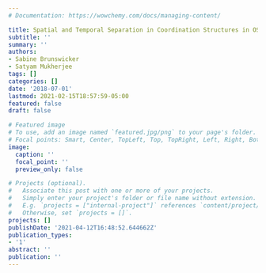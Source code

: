 ```yaml
---
# Documentation: https://wowchemy.com/docs/managing-content/

title: Spatial and Temporal Separation in Coordination Structures in OSS
subtitle: ''
summary: ''
authors:
- Sabine Brunswicker
- Satyam Mukherjee
tags: []
categories: []
date: '2018-07-01'
lastmod: 2021-02-15T18:57:59-05:00
featured: false
draft: false

# Featured image
# To use, add an image named `featured.jpg/png` to your page's folder.
# Focal points: Smart, Center, TopLeft, Top, TopRight, Left, Right, BottomLeft, Bottom, BottomRight.
image:
  caption: ''
  focal_point: ''
  preview_only: false

# Projects (optional).
#   Associate this post with one or more of your projects.
#   Simply enter your project's folder or file name without extension.
#   E.g. `projects = ["internal-project"]` references `content/project/deep-learning/index.md`.
#   Otherwise, set `projects = []`.
projects: []
publishDate: '2021-04-12T16:48:52.644662Z'
publication_types:
- '1'
abstract: ''
publication: ''
---
```

